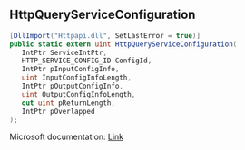 ## HttpQueryServiceConfiguration

```csharp
[DllImport("Httpapi.dll", SetLastError = true)]
public static extern uint HttpQueryServiceConfiguration(
   IntPtr ServiceIntPtr,
   HTTP_SERVICE_CONFIG_ID ConfigId,
   IntPtr pInputConfigInfo,
   uint InputConfigInfoLength,
   IntPtr pOutputConfigInfo,
   uint OutputConfigInfoLength,
   out uint pReturnLength,
   IntPtr pOverlapped
);
```

Microsoft documentation: [Link](https://docs.microsoft.com/en-us/windows/win32/api/http/nf-http-httpqueryserviceconfiguration)
